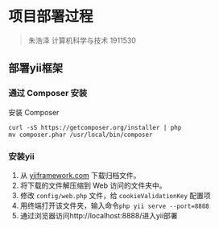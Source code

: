 # 项目部署过程

> 朱浩泽 计算机科学与技术 1911530

## 部署yii框架

### 通过 Composer 安装

安装 Composer

```
curl -sS https://getcomposer.org/installer | php
mv composer.phar /usr/local/bin/composer
```

### 安装yii

1. 从 [yiiframework.com](http://www.yiiframework.com/download/) 下载归档文件。
2. 将下载的文件解压缩到 Web 访问的文件夹中。
3. 修改 `config/web.php` 文件，给 `cookieValidationKey` 配置项
4. 用终端打开该文件夹，输入命令`php yii serve --port=8888`
5. 通过浏览器访问http://localhost:8888/进入yii部署





































